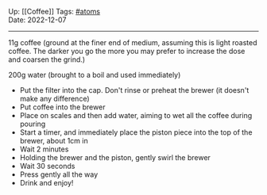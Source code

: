 Up: [[Coffee]]
Tags: [#atoms](#state/atomic)  
Date: 2022-12-07

____

11g coffee (ground at the finer end of medium, assuming this is light roasted coffee. The darker you go the more you may prefer to increase the dose and coarsen the grind.)

200g water (brought to a boil and used immediately)

- Put the filter into the cap. Don't rinse or preheat the brewer (it doesn't make any difference)
- Put coffee into the brewer
- Place on scales and then add water, aiming to wet all the coffee during pouring
- Start a timer, and immediately place the piston piece into the top of the brewer, about 1cm in
- Wait 2 minutes
- Holding the brewer and the piston, gently swirl the brewer
- Wait 30 seconds
- Press gently all the way
- Drink and enjoy!